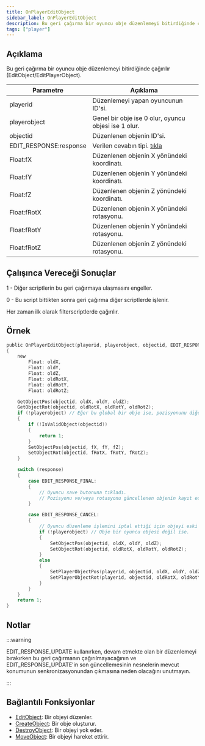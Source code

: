 ```yaml
---
title: OnPlayerEditObject
sidebar_label: OnPlayerEditObject
description: Bu geri çağırma bir oyuncu obje düzenlemeyi bitirdiğinde çağırılır (EditObject/EditPlayerObject).
tags: ["player"]
---
```


## Açıklama

Bu geri çağırma bir oyuncu obje düzenlemeyi bitirdiğinde çağırılır (EditObject/EditPlayerObject).

| Parametre              | Açıklama                                                               |
| ---------------------- | ---------------------------------------------------------------------- |
| playerid               | Düzenlemeyi yapan oyuncunun ID'si.                                     |
| playerobject           | Genel bir obje ise 0 olur, oyuncu objesi ise 1 olur.                   |
| objectid               | Düzenlenen objenin ID'si.                                              |
| EDIT_RESPONSE:response | Verilen cevabın tipi. [tıkla](../resources/objecteditionresponsetypes) |
| Float:fX               | Düzenlenen objenin X yönündeki koordinatı.                             |
| Float:fY               | Düzenlenen objenin Y yönündeki koordinatı.                             |
| Float:fZ               | Düzenlenen objenin Z yönündeki koordinatı.                             |
| Float:fRotX            | Düzenlenen objenin X yönündeki rotasyonu.                              |
| Float:fRotY            | Düzenlenen objenin Y yönündeki rotasyonu.                              |
| Float:fRotZ            | Düzenlenen objenin Z yönündeki rotasyonu.                              |

## Çalışınca Vereceği Sonuçlar

1 - Diğer scriptlerin bu geri çağırmaya ulaşmasını engeller.

0 - Bu script bittikten sonra geri çağırma diğer scriptlerde işlenir.

Her zaman ilk olarak filterscriptlerde çağırılır.

## Örnek

```c
public OnPlayerEditObject(playerid, playerobject, objectid, EDIT_RESPONSE:response, Float:fX, Float:fY, Float:fZ, Float:fRotX, Float:fRotY, Float:fRotZ)
{
    new
        Float: oldX,
        Float: oldY,
        Float: oldZ,
        Float: oldRotX,
        Float: oldRotY,
        Float: oldRotZ;

    GetObjectPos(objectid, oldX, oldY, oldZ);
    GetObjectRot(objectid, oldRotX, oldRotY, oldRotZ);
    if (!playerobject) // Eğer bu global bir obje ise, pozisyonunu diğer oyuncular içinde eşzamanlar.
    {
        if (!IsValidObject(objectid))
        {
            return 1;
        }
        SetObjectPos(objectid, fX, fY, fZ);
        SetObjectRot(objectid, fRotX, fRotY, fRotZ);
    }

    switch (response)
    {
        case EDIT_RESPONSE_FINAL:
        {
            // Oyuncu save butonuna tıkladı.
            // Pozisyonu ve/veya rotasyonu güncellenen objenin kayıt edilmesi için kodlar yazabilirsiniz.
        }

        case EDIT_RESPONSE_CANCEL:
        {
            // Oyuncu düzenleme işlemini iptal ettiği için objeyi eski pozisyonuna ve/veya rotasyonuna geri getirir.
            if (!playerobject) // Obje bir oyuncu objesi değil ise.
            {
                SetObjectPos(objectid, oldX, oldY, oldZ);
                SetObjectRot(objectid, oldRotX, oldRotY, oldRotZ);
            }
            else
            {
                SetPlayerObjectPos(playerid, objectid, oldX, oldY, oldZ);
                SetPlayerObjectRot(playerid, objectid, oldRotX, oldRotY, oldRotZ);
            }
        }
    }
    return 1;
}
```

## Notlar

:::warning

EDIT_RESPONSE_UPDATE kullanırken, devam etmekte olan bir düzenlemeyi bırakırken bu geri çağırmanın çağırılmayacağının ve EDIT_RESPONSE_UPDATE'in son güncellemesinin nesnelerin mevcut konumunun senkronizasyonundan çıkmasına neden olacağını unutmayın.

:::

## Bağlantılı Fonksiyonlar

- [EditObject](../functions/EditObject): Bir objeyi düzenler.
- [CreateObject](../functions/CreateObject): Bir obje oluşturur.
- [DestroyObject](../functions/DestroyObject): Bir objeyi yok eder.
- [MoveObject](../functions/MoveObject): Bir objeyi hareket ettirir.
